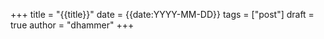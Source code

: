 
+++
title = "{{title}}"
date = {{date:YYYY-MM-DD}}
tags = ["post"]
draft = true
author = "dhammer"
+++